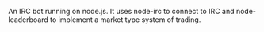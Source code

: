 An IRC bot running on node.js. It uses node-irc to connect to IRC and node-leaderboard to implement a market type system of trading.
